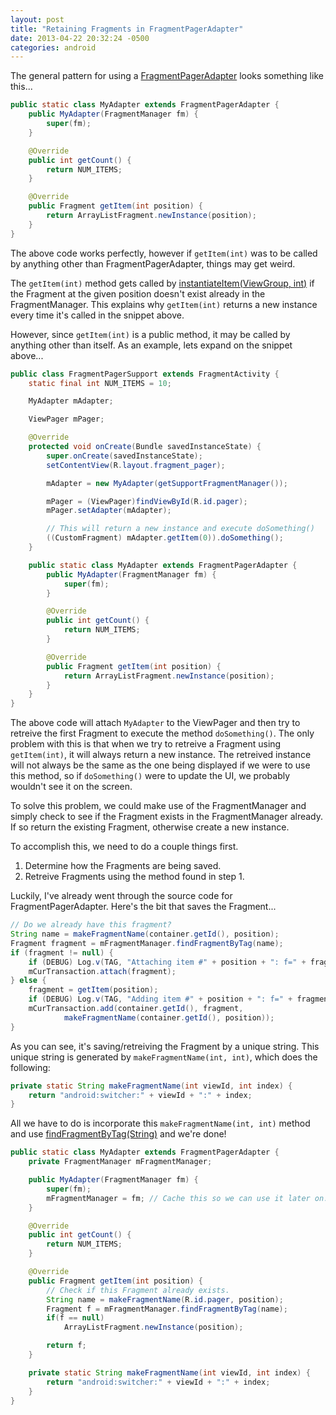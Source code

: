 ```yaml
---
layout: post
title: "Retaining Fragments in FragmentPagerAdapter"
date: 2013-04-22 20:32:24 -0500
categories: android
---
```

The general pattern for using a [FragmentPagerAdapter][1] looks something like this...

```java
public static class MyAdapter extends FragmentPagerAdapter {
    public MyAdapter(FragmentManager fm) {
        super(fm);
    }

    @Override
    public int getCount() {
        return NUM_ITEMS;
    }

    @Override
    public Fragment getItem(int position) {
        return ArrayListFragment.newInstance(position);
    }
}
```

The above code works perfectly, however if `getItem(int)` was to be called by anything other than FragmentPagerAdapter, things may get weird.

The `getItem(int)` method gets called by [instantiateItem(ViewGroup, int)][2] if the Fragment at the given position doesn't exist already in the FragmentManager. This explains why `getItem(int)` returns a new instance every time it's called in the snippet above. <!-- more -->

However, since `getItem(int)` is a public method, it may be called by anything other than itself. As an example, lets expand on the snippet above...

```java
public class FragmentPagerSupport extends FragmentActivity {
    static final int NUM_ITEMS = 10;

    MyAdapter mAdapter;

    ViewPager mPager;

    @Override
    protected void onCreate(Bundle savedInstanceState) {
        super.onCreate(savedInstanceState);
        setContentView(R.layout.fragment_pager);

        mAdapter = new MyAdapter(getSupportFragmentManager());

        mPager = (ViewPager)findViewById(R.id.pager);
        mPager.setAdapter(mAdapter);

        // This will return a new instance and execute doSomething()
        ((CustomFragment) mAdapter.getItem(0)).doSomething();
    }

    public static class MyAdapter extends FragmentPagerAdapter {
        public MyAdapter(FragmentManager fm) {
            super(fm);
        }

        @Override
        public int getCount() {
            return NUM_ITEMS;
        }

        @Override
        public Fragment getItem(int position) {
            return ArrayListFragment.newInstance(position);
        }
    }
}
```

The above code will attach `MyAdapter` to the ViewPager and then try to retreive the first Fragment to execute the method `doSomething()`. The only problem with this is that when we try to retreive a Fragment using `getItem(int)`, it will always return a new instance. The retreived instance will not always be the same as the one being displayed if we were to use this method, so if `doSomething()` were to update the UI, we probably wouldn't see it on the screen.

To solve this problem, we could make use of the FragmentManager and simply check to see if the Fragment exists in the FragmentManager already. If so return the existing Fragment, otherwise create a new instance.

To accomplish this, we need to do a couple things first.

1. Determine how the Fragments are being saved.
2. Retreive Fragments using the method found in step 1.

Luckily, I've already went through the source code for FragmentPagerAdapter. Here's the bit that saves the Fragment...

```java
// Do we already have this fragment?
String name = makeFragmentName(container.getId(), position);
Fragment fragment = mFragmentManager.findFragmentByTag(name);
if (fragment != null) {
    if (DEBUG) Log.v(TAG, "Attaching item #" + position + ": f=" + fragment);
    mCurTransaction.attach(fragment);
} else {
    fragment = getItem(position);
    if (DEBUG) Log.v(TAG, "Adding item #" + position + ": f=" + fragment);
    mCurTransaction.add(container.getId(), fragment,
            makeFragmentName(container.getId(), position));
}
```

As you can see, it's saving/retreiving the Fragment by a unique string. This unique string is generated by `makeFragmentName(int, int)`, which does the following:

```java
private static String makeFragmentName(int viewId, int index) {
    return "android:switcher:" + viewId + ":" + index;
}
```

All we have to do is incorporate this `makeFragmentName(int, int)` method and use [findFragmentByTag(String)][3] and we're done!

```java
public static class MyAdapter extends FragmentPagerAdapter {
    private FragmentManager mFragmentManager;

    public MyAdapter(FragmentManager fm) {
        super(fm);
        mFragmentManager = fm; // Cache this so we can use it later on...
    }

    @Override
    public int getCount() {
        return NUM_ITEMS;
    }

    @Override
    public Fragment getItem(int position) {
        // Check if this Fragment already exists.
        String name = makeFragmentName(R.id.pager, position);
        Fragment f = mFragmentManager.findFragmentByTag(name);
        if(f == null)
            ArrayListFragment.newInstance(position);

        return f;
    }

    private static String makeFragmentName(int viewId, int index) {
        return "android:switcher:" + viewId + ":" + index;
    }
}
```

[1]: http://developer.android.com/reference/android/support/v4/app/FragmentPagerAdapter.html
[2]: http://goo.gl/GSVV4
[3]: http://goo.gl/ZsMWG
